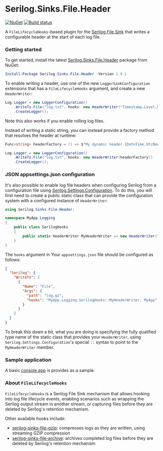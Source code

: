 # Serilog.Sinks.File.Header
[![NuGet](https://img.shields.io/nuget/v/Serilog.Sinks.File.Header.svg)](https://www.nuget.org/packages/Serilog.Sinks.File.Header)
[![Build status](https://ci.appveyor.com/api/projects/status/initq19hswan7q4u?svg=true)](https://ci.appveyor.com/project/cocowalla/serilog-sinks-file-header)

A `FileLifecycleHooks`-based plugin for the [Serilog File Sink](https://github.com/serilog/serilog-sinks-file) that writes a configurable header at the start of each log file.

### Getting started
To get started, install the latest [Serilog.Sinks.File.Header](https://www.nuget.org/packages/Serilog.Sinks.File.Header) package from NuGet:

```powershell
Install-Package Serilog.Sinks.File.Header -Version 1.0.1
```

To enable writing a header, use one of the new `LoggerSinkConfiguration` extensions that has a `FileLifecycleHooks` argument, and create a new `HeaderWriter`:

```csharp
Log.Logger = new LoggerConfiguration()
    .WriteTo.File("log.txt", hooks: new HeaderWriter("Timestamp,Level,Message"))
    .CreateLogger();
```

Note this also works if you enable rolling log files.

Instead of writing a static string, you can instead provide a factory method that resolves the header at runtime:

```csharp
Func<string> headerFactory = () => $"My dynamic header {DateTime.UtcNow}";

Log.Logger = new LoggerConfiguration()
    .WriteTo.File("log.txt", hooks: new HeaderWriter(headerFactory))
    .CreateLogger();
```

### JSON appsettings.json configuration
It's also possible to enable log file headers  when configuring Serilog from a configuration file using [Serilog.Settings.Configuration](https://github.com/serilog/serilog-settings-configuration/). To do this, you will first need to create a public static class that can provide the configuration system with a configured instance of `HeaderWriter`:

```csharp
using Serilog.Sinks.File.Header;

namespace MyApp.Logging
{
    public class SerilogHooks
    {
        public static HeaderWriter MyHeaderWriter => new HeaderWriter("Timestamp,Level,Message");
    }
}
```

The `hooks` argument in Your `appsettings.json` file should be configured as follows:

```json
{
  "Serilog": {
    "WriteTo": [
      {
        "Name": "File",
        "Args": {
          "path": "log.gz",
          "hooks": "MyApp.Logging.SerilogHooks::MyHeaderWriter, MyApp"
        }
      }
    ]
  }
}
```

To break this down a bit, what you are doing is specifying the fully qualified type name of the static class that provides your `HeaderWriter`, using `Serilog.Settings.Configuration`'s special `::` syntax to point to the `MyHeaderWriter` member.

### Sample application
A basic [console app](https://github.com/cocowalla/serilog-sinks-file-header/tree/master/sample/Serilog.Sinks.File.Header.Sample) is provides as a sample.

### About `FileLifecycleHooks`
`FileLifecycleHooks` is a Serilog File Sink mechanism that allows hooking into log file lifecycle events, enabling scenarios such as wrapping the Serilog output stream in another stream, or capturing files before they are deleted by Serilog's retention mechanism.

Other available hooks include:

- [serilog-sinks-file-gzip](https://github.com/cocowalla/serilog-sinks-file-gzip): compresses logs as they are written, using streaming GZIP compression
- [serilog-sinks-file-archive](https://github.com/cocowalla/serilog-sinks-file-archive): archives completed log files before they are deleted by Serilog's retention mechanism
